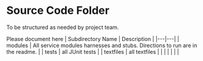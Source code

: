 # Source Code Folder
To be structured as needed by project team.

Please document here
| Subdirectory Name | Description |
|---|---|
| modules | All service modules harnesses and stubs. Directions to run are in the readme. |
| tests | all JUnit tests |
| textfiles | all textfiles |
| | |
| | |
